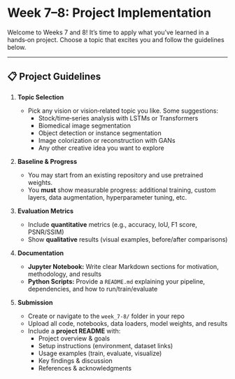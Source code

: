 # Week 7–8: Project Implementation

Welcome to Weeks 7 and 8! It’s time to apply what you’ve learned in a hands‑on project. Choose a topic that excites you and follow the guidelines below.

---

## 📋 Project Guidelines

1. **Topic Selection**  
   - Pick any vision or vision‑related topic you like. Some suggestions:  
     - Stock/time‑series analysis with LSTMs or Transformers  
     - Biomedical image segmentation  
     - Object detection or instance segmentation  
     - Image colorization or reconstruction with GANs  
     - Any other creative idea you want to explore

2. **Baseline & Progress**  
   - You may start from an existing repository and use pretrained weights.  
   - You **must** show measurable progress: additional training, custom layers, data augmentation, hyperparameter tuning, etc.

3. **Evaluation Metrics**  
   - Include **quantitative** metrics (e.g., accuracy, IoU, F1 score, PSNR/SSIM)  
   - Show **qualitative** results (visual examples, before/after comparisons)

4. **Documentation**  
   - **Jupyter Notebook:** Write clear Markdown sections for motivation, methodology, and results  
   - **Python Scripts:** Provide a `README.md` explaining your pipeline, dependencies, and how to run/train/evaluate

5. **Submission**  
   - Create or navigate to the `week_7-8/` folder in your repo  
   - Upload all code, notebooks, data loaders, model weights, and results  
   - Include a **project README** with:  
     - Project overview & goals  
     - Setup instructions (environment, dataset links)  
     - Usage examples (train, evaluate, visualize)  
     - Key findings & discussion  
     - References & acknowledgments
